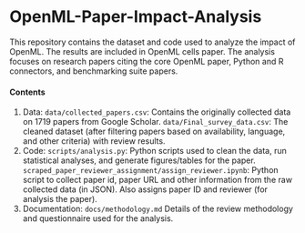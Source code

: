 # OpenML-Paper-Impact-Analysis
This repository contains the dataset and code used to analyze the impact of OpenML. The results are included in OpenML cells paper. The analysis focuses on research papers citing the core OpenML paper, Python and R connectors, and benchmarking suite papers.

#### Contents
1. Data: `data/collected_papers.csv`: Contains the originally collected data on 1719 papers from Google Scholar. `data/Final_survey_data.csv`: The cleaned dataset (after filtering papers based on availability, language, and other criteria) with review results.
2. Code:
   `scripts/analysis.py`: Python scripts used to clean the data, run statistical analyses, and generate figures/tables for the paper.
   `scraped_paper_reviewer_assignment/assign_reviewer.ipynb`: Python script to collect paper id, paper URL and other information from the raw collected data (in JSON). Also assigns paper ID and reviewer (for analysis the paper). 
4. Documentation: `docs/methodology.md` Details of the review methodology and questionnaire used for the analysis.
